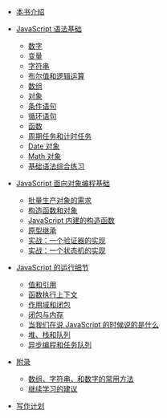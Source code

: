 * [本书介绍](README.md)
* [JavaScript 语法基础](basics/README.md)
    * [数字](basics/number.md)
    * [变量](basics/variable.md)
    * [字符串](basics/string.md)
    * [布尔值和逻辑运算](basics/logic.md)
    * [数组](basics/array.md)
    * [对象](basics/object.md)
    * [条件语句](basics/condition.md)
    * [循环语句](basics/loop.md)
    * [函数](basics/function.md)
    * [周期任务和计时任务](basics/timer.md)
    * [Date 对象](basics/date.md)
    * [Math 对象]()
    * [基础语法综合练习]()

* [JavaScript 面向对象编程基础](oop/README.md)
    * [批量生产对象的需求]()
    * [构造函数和对象]()
    * [JavaScript 内建的构造函数]()
    * [原型继承]()
    * [实战：一个验证器的实现]()
    * [实战：一个状态机的实现]()

* [JavaScript 的运行细节](advanced/README.md)
    * [值和引用]()
    * [函数执行上下文]()
    * [作用域和闭包]()
    * [闭包与内存]()
    * [当我们在说 JavaScript 的时候说的是什么]()
    * [堆、栈和队列]()
    * [异步编程和任务队列]()


* [附录]()
    * [数组、字符串、和数字的常用方法]()
    * [继续学习的建议]()
    
* [写作计划](todolist.md)

